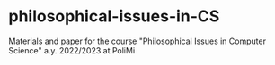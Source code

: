 # philosophical-issues-in-CS
Materials and paper for the course "Philosophical Issues in Computer Science" a.y. 2022/2023 at PoliMi
